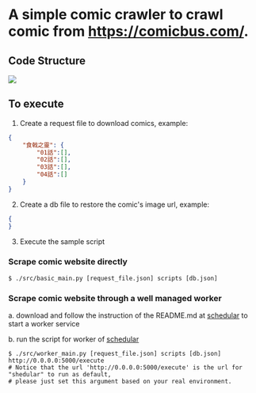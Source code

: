 # A simple comic crawler to crawl comic from https://comicbus.com/.

## Code Structure
![](https://i.imgur.com/OaCvJWA.png)

## To execute

1. Create a request file to download comics, example:

```json
{
    "食戟之靈": {
        "01話":[],
        "02話":[],
        "03話":[],
        "04話":[]
    }
}
```

2. Create a db file to restore the comic's image url, example:
```json
{
}
```

3. Execute the sample script
### Scrape comic website directly
```shell
$ ./src/basic_main.py [request_file.json] scripts [db.json]
```

### Scrape comic website through a well managed worker
a. download and follow the instruction of the README.md at [schedular](https://github.com/KeepLearningFromSideProject/scheduler) to start a worker service

b. run the script for worker of [schedular](https://github.com/KeepLearningFromSideProject/scheduler)
```shell
$ ./src/worker_main.py [request_file.json] scripts [db.json] http://0.0.0.0:5000/execute
# Notice that the url 'http://0.0.0.0:5000/execute' is the url for "shedular" to run as default,
# please just set this argument based on your real environment.
```

